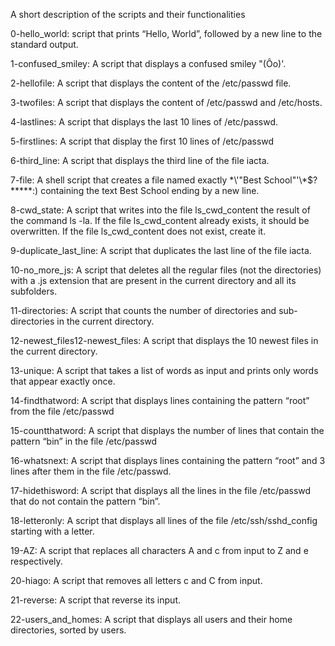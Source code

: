 A short description of the scripts and their functionalities

0-hello_world:  script that prints “Hello, World”, followed by a new line to the standard output.

1-confused_smiley: A script that displays a confused smiley "(Ôo)'.

2-hellofile: A script that displays the content of the /etc/passwd file.

3-twofiles: A script that displays the content of /etc/passwd and /etc/hosts.

4-lastlines: A script that displays the last 10 lines of /etc/passwd.

5-firstlines: A script that display the first 10 lines of /etc/passwd

6-third_line: A script that displays the third line of the file iacta.

7-file: A shell script that creates a file named exactly \*\\'"Best School"\'\\*$\?\*\*\*\*\*:) containing the text Best School ending by a new line.

8-cwd_state: A script that writes into the file ls_cwd_content the result of the command ls -la. If the file ls_cwd_content already exists, it should be overwritten. If the file ls_cwd_content does not exist, create it.

9-duplicate_last_line: A script that duplicates the last line of the file iacta.

10-no_more_js: A script that deletes all the regular files (not the directories) with a .js extension that are present in the current directory and all its subfolders.

11-directories: A script that counts the number of directories and sub-directories in the current directory.

12-newest_files12-newest_files: A script that displays the 10 newest files in the current directory.

13-unique: A script that takes a list of words as input and prints only words that appear exactly once.

14-findthatword: A script that displays lines containing the pattern “root” from the file /etc/passwd

15-countthatword: A script that displays the number of lines that contain the pattern “bin” in the file /etc/passwd

16-whatsnext: A script that displays lines containing the pattern “root” and 3 lines after them in the file /etc/passwd.

17-hidethisword: A script that displays all the lines in the file /etc/passwd that do not contain the pattern “bin”.

18-letteronly: A script that displays all lines of the file /etc/ssh/sshd_config starting with a letter.

19-AZ: A script that replaces all characters A and c from input to Z and e respectively.

20-hiago: A script that removes all letters c and C from input.

21-reverse: A script that reverse its input.

22-users_and_homes: A script that displays all users and their home directories, sorted by users.
